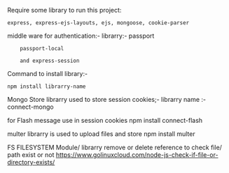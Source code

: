 Require some library to run this project:

    express, express-ejs-layouts, ejs, mongoose, cookie-parser


middle ware for authentication:- 
librarry:-
    passport

        passport-local 

        and express-session

Command to install library:-

    npm install librarry-name

Mongo Store librarry used to store session cookies;-
    librarry name :- 
        connect-mongo

for Flash message use in session cookies
    npm install connect-flash

multer librarry is used to upload files and store 
    npm install multer  



FS FILESYSTEM Module/ librarry remove or delete reference to check file/ path exist or not
https://www.golinuxcloud.com/node-js-check-if-file-or-directory-exists/